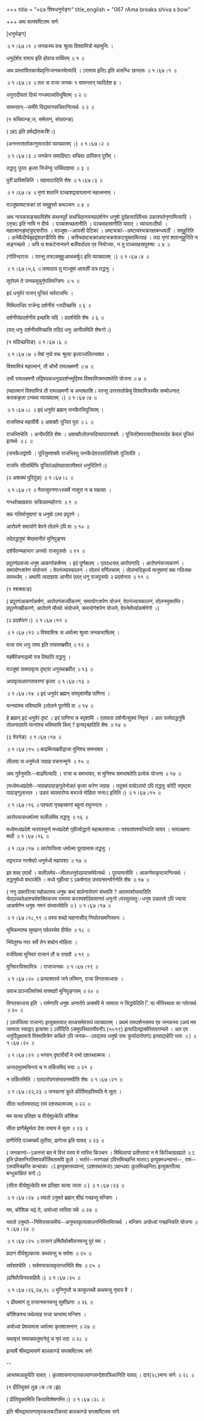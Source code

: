 +++
title = "०६७ शिवधनुर्भङ्गः"
title_english = "067 rAma breaks shiva s bow"

+++
अथ सत्पषष्टितमः सर्गः  

\[धनुर्भङ्ग\]  

 ॥ १।६७।१ ॥ जनकस्य वचः श्रुत्वा विश्वामित्रो महामुनिः ।  

धनुर्दर्शय रामाय इति होवाच पार्थिवम्  ॥  १  ॥   

अथ प्रस्तावितकार्यप्रवृत्तिःजनकस्येत्यादि । ऽरामाय इतिऽ इति असन्धिः छान्दसः ॥ १।६७।१ ॥   

 ॥ १।६७।२ ॥ ततः स राजा जनकः १ सामन्तान् व्यादिदेश ह ।  

धनुरादीयतां दिव्यं गन्धमाल्यविभूषितम्  ॥  २  ॥   

सामन्तान्--समीपे विद्यमानसचिवानित्यर्थः  ॥  २  ॥   

(१ सचिवान्ङ,ज, समेतान्, संयतान्ङ)  

( ऽहऽ इति हर्षद्योतकःशि।)  

(अनन्तरश्लोकानुसारादेवं व्याख्यातम् ।) ॥ १।६७।२ ॥   

 ॥ १।६७।३ ॥ जनकेन समादिष्टाः सचिवाः प्राविशन् पुरीम् ।  

तद्धनुः पुरतः कृत्वा निर्जग्मुः पार्थिवाज्ञया  ॥  ३  ॥   

पुरीं प्राविशन्निति । यज्ञवाटादिति शेषः ॥ १।६७।३ ॥   

 ॥ १।६७।४ ॥ नृणां शतानि पञ्चाशद्व्यायतानां महात्मनाम् ।  

मञ्जूषामष्टचक्रां तां समूहुस्ते कथञ्चन  ॥  ४  ॥   

अथ नायकसङ्ख्याविशेष कथनपूर्वं कथंचिदानयनप्रदर्शनेन धनुषो दुर्ग्रहत्वादिवैभवः प्रकाश्यतेनृणामित्यादि । ऽनृचऽ इति नामि न दीर्घः । पञ्चाशच्छतानीति । पञ्चसहस्राणीति यावत् । व्यायताःदीर्घाः । महात्मानःहृष्टपुष्टशरीराः । मञ्जूषा--आयसी पेटिका । अष्टचक्रां--अष्टायश्चक्ररक्षाबन्धवतीं । समूहुरिति । अनेकैदीर्घबृहद्वंशदण्डैरिति शेषः । कश्चिदष्टचक्रांअष्टचक्रशकटयुक्तामित्याह । तदा नृणां शतान्युहुरिति न सङ्गच्छते । अपि च शकटेनानयने बलीवर्दादय एव नियोज्याः, न तु पञ्चसहस्रपुरुषाः  ॥  ४  ॥   

(गोविन्दराजः । परन्तु तत्रऽसमूहुःआचकर्षुःऽ इति व्याख्यातम् ।) ॥ १।६७।४ ॥   

 ॥ १।६७।५,६ ॥ तामादाय तु मञ्जूषां आयसीं यत्र तद्धनुः ।  

सुरोपमं ते जनकमूचुर्नृपतिमन्त्रिणः  ॥  ५  ॥   

इदं धनुर्वरं राजन् पूजितं सर्वराजभिः ।  

मिथिलाधिप राजेन्द्र दर्शनीयं १यदीच्छसि  ॥  ६  ॥   

दर्शनीयंप्रदर्शनीयं इच्छसि यदि । प्रदर्शयेति शेषः  ॥  ६  ॥   

(यत् धनुः दर्शनीयमिच्छसि तदिदं धनुः आनीतमिति शेषःगो।)  

(१ यदिच्छसिङ) ॥ १।६७।६ ॥   

 ॥ १।६७।७ ॥ तेषां नृपो वचः श्रुत्वा कृताञ्जलिरभाषत ।  

विश्वामित्रं महात्मानं, तौ चोभौ रामलक्ष्मणौ  ॥  ७  ॥   

उभौ रामलक्ष्मणौ तद्विषयकधनुःप्रदर्शनमुद्दिश्य विश्वामित्रमभाषतेति योजना  ॥  ७  ॥   

(महात्मानं विश्वामित्रं तौ रामलक्ष्मणौ च अभाषतशि। परन्तु उत्तरश्लोकेषु विश्वामित्रस्यैव सम्बोधनात् कतककृता ऽन्यथा व्याख्यातम् ।) ॥ १।६७।७ ॥   

 ॥ १।६७।८ ॥ इदं धनुर्वरं ब्रह्मन् जनकैरभिपूजितम् ।  

राजभिश्च महावीर्यैः २ अशक्तैः पूजितं पुरा  ॥  ८  ॥   

राजभिश्चेति । अन्यैरपीति शेषः । अशक्तैःतोलनादिव्यापाराश्क्तैः । पूजितंऐश्वरत्वादीश्वरवदेव केवलं पूजितं इत्यर्थः  ॥  ८  ॥   

(जनकैःतद्वंश्यैः । पूरितुमशक्तैः राजभिस्तु जनकैःदेवरातातिरिक्तैः पूजितंति ।  

राजभिः सीतार्थिभिः पूजितंअहोमहासारमैश्वरं धनुरितिगो।)  

(२ अशक्यं पूरितुंङ) ॥ १।६७।८ ॥   

 ॥ १।६७।९ ॥ नैतत्सुरगणा१स्सर्वे नासुरा न च राक्षसाः ।  

गन्धर्वयक्षप्रवराः सकिन्नरमहोरगाः  ॥  ९  ॥   

क्क गतिर्मानुषाणां च धनुषो ऽस्य प्रपूरणे ।  

आरोपणे समायोगे वेपने तोलने ऽपि वा  ॥  १०  ॥   

तदेतद्धनुषां श्रेष्ठमानीतं मुनिपुङ्गव  

दर्शयैतन्महाभाग अनयोः राजपुत्रयोः  ॥  ११  ॥   

प्रपूरणंप्रसज्य धनुष आकर्णाकर्षणम् । इदं पूर्णबलम् । एतदधःयत् आरोपणादि । आरोपणंसज्यकरणं । समायोगःशरेण संयोजनं । वेपनंज्यास्फालनं । तोलनं वर्णितचरम् । तोलनादिकृत्ये मानुषाणां क्क गतिःक्क सामर्थ्यम् । अथापि त्वदाज्ञया आनीतं एतत् धनू राजपुत्रयोः २ प्रदर्शनाय  ॥  ११  ॥   

(१ श्शक्ताःङ)  

( प्रपूरणंआकर्णाकर्षणं, आरोपणंसज्यीकरणं, समायोगःशरेण योजनं, वेपनंज्यास्फालनं, तोलनमुक्तम्ति। प्रपूरणेनम्रीकरणे, आरोपणे मौर्व्याः संयोजने, समायोगेशरेण योजने, वेपनेमौर्व्याकर्षणेगो ।)  

(२ प्रदर्शयग।) ॥ १।६७।११ ॥   

 ॥ १।६७।१२ ॥ विश्वामित्रः स धर्मात्मा श्रुत्वा जनकभाषितम् ।  

वत्स राम धनुः पश्य इति राघवमब्रवीत्  ॥  १२  ॥   

महर्षेर्वचनाद्रामो यत्र तिष्ठति तद्धनुः ।  

मञ्जूषां तामपावृत्य दृष्ट्वा धनुरथाब्रवीत्  ॥  १३  ॥   

अपावृत्यअपगतावरणां कृत्वा ॥ १।६७।१३ ॥   

 ॥ १।६७।१४ ॥ इदं धनुर्वरं ब्रह्मन् संस्पृशामीह पाणिना ।  

यत्नवांश्च भविष्यामि ३तोलने पूरणेपि वा  ॥  १४  ॥   

हे ब्रह्मन् इदं धनुर्वरं दृष्टं । इदं पाणिना च स्पृशामि । एतावता दर्शनौत्सुक्यं निवृत्तं । अतः परमेतद्धनुषि तोलनादवपि यत्नांश्च भविष्यामि किम् ? इत्यपृच्छदिति शेषः  ॥  १४  ॥   

(३ वेपनेङ) ॥ १।६७।१४ ॥   

 ॥ १।६७।१५ ॥ बाढमित्यब्रवीद्राजा मुनिश्च समभाषत ।  

लीलया स धनुर्मध्ये जग्राह वचनान्मुनेः  ॥  १५  ॥   

अथ गुर्वनुमतिः--बाढमित्यादि । राजा च समभाषत, स मुनिश्च समभाषतेति प्रत्येकं योजना  ॥  १४  ॥   

(मध्येमध्यप्रदेशे--जग्राहपादाङ्गुलेनोन्नतं कृत्वा करेण जग्राह । तदुक्तं पाद्मेऽरामो ऽपि तद्धनुः कोटिं स्पृष्ट्वा पादाङ्गुलात्ततः । उन्नतं चापमारोप्य बभञ्जे मोहिता जनाःऽ इतिति।) ॥ १।६७।१५ ॥   

 ॥ १।६७।१६ ॥ पश्यतां नृसहस्राणां बहूनां रघुनन्दनः ।  

आरोपयत्सधर्मात्मा सलीलमिव तद्धनुः  ॥  १६  ॥   

मध्येमध्यप्रदेशे भारवस्तुनो मध्यप्रदेशे गृहीत्वोद्धारो महाबलसाध्यः । पश्यतांपश्यत्स्विति यावत् । भावलक्षणा षष्ठी ॥ १।६७।१६ ॥   

 ॥ १।६७।१७ ॥ आरोपयित्वा धर्मात्मा पूरयामास तद्धनुः ।  

तद्वभञ्ज नरश्रेष्ठो धनुर्मध्ये महायशाः  ॥  १७  ॥   

इव शब्द एवार्थे । सलीलमेव--लीलाधनुर्वदप्रयासमेवेत्यर्थः । पूरयामासेति । आकर्णमाकृष्टवानित्यर्थः । तद्धनुर्मध्ये बभञ्जेति । मध्ये गृहीत्वा ऽ ऽकर्षणात् उभयनमनवेगेनेति शेषः  ॥  १७  ॥   

( ननु उक्तरित्या महोन्नतस्य धनुषः कथं बालेनारोपणं संभवति ? अग्रस्पर्शाभावादिति चेत्उच्यतेआश्चर्यशक्तिकस्य रामस्य करस्पर्शादेवावानतं धनुःगो।वस्तुतस्तु--धनुष उन्नतत्वे ऽपि ज्याया आकर्षणेन धनुषः नमनं संभवत्येवेति  ॥ ) ॥ १।६७।१७ ॥   

 ॥ १।६७।१८,१९ ॥ तस्य शब्दो महानासीत् निर्घातसमनिस्वनः ।  

भूमिकम्पश्च सुमहान् पर्वतस्येव दीर्यतः  ॥  १८  ॥   

निपेतुश्च नराः सर्वे तेन शब्देन मोहिताः ।  

वर्जयित्वा मुनिवरं राजानं तौ च राघवौ  ॥  १९  ॥   

मुनिवरःविश्वामित्रः । राजाजनकः ॥ १।६७।१९ ॥   

 ॥ १।६७।२० ॥ प्रत्याश्वस्ते जने तस्मिन्, राजा विगतसाध्वसः ।  

उवाच प्राञ्जलिर्वाक्यं वाक्यज्ञो मुनिपुङ्गवम्  ॥  २०  ॥   

विगतसाध्वस इति । रामेणापि धनुषः अनारोपे अयमपि मे जामाता न सिद्ध्येदिति िया भीस्स्थिता सा गतेत्यर्थः  ॥  २०  ॥   

( ऽवर्जयित्वा राजानंऽ इत्युक्तत्वात् साध्वसमेवंरूपं व्याख्यातम् । प्रथमं रामदर्शनसमय एव जनकस्य ऽअयं मम जामाता स्याद्वाऽ इत्याशा ऽ ऽसीदिति ऽसमुपस्थितयौवनौऽ (५०१९) इत्यादितद्वाक्यैरेवावगम्यते । अत एव धनुर्दिदृक्षामात्रे विश्वामित्रेण कथिते ऽपि जनकः--ऽयद्यस्य धनुषो रामः कुर्यादारोपणंऽ इत्याद्याहेति भावः  ॥ ) ॥ १।६७।२० ॥   

 ॥ १।६७।२१ ॥ भगवन् दृष्टवीर्यो मे रामो दशरथात्मजः ।  

अन्तद्भुतमचिन्त्यं च न तर्कितमिदं मया  ॥  २१  ॥   

न तर्कितमिति । एतदारोपणसंभावनमपीति शेषः ॥ १।६७।२१ ॥   

 ॥ १।६७।२२,२३ ॥ जनकानां कुले कीर्तिमाहरिष्यति मे सुता ।  

सीता भर्तारमासाद्य रामं दशरथात्मजम्  ॥  २२  ॥   

मम सत्या प्रतिज्ञा च वीर्यशुल्केति कौशिक  

सीता प्राणैर्बहुर्मता देया रामाय मे सुता  ॥  २३  ॥   

प्राणैरिति पञ्चम्यर्थे तृतीया, प्राणेभ्य इति यावत्  ॥  २३  ॥   

( जनकानां--ऽअनन्तं बत मे वित्तं यस्य मे नास्ति किञ्चन । मिथिलायां प्रतीप्तायां न मे किञ्चित्प्रदह्यते  ॥  ऽ इति प्रोक्तनिरतिशयकीर्तिमतामपि कुले । भर्तारं--भरणदक्षं ऽवित्तमिच्छन्ति मातरःऽ इत्युक्तधनवन्तं--, रामं--ऽरूपमिच्छन्ति कन्याकाः ।ऽ इत्युक्तरूपवन्तं, ऽदशरथात्मजंऽ ऽबान्धवाः कुलमिच्छन्तिऽ इत्युक्तरीत्या बन्धुकांक्षितं चगो।)  

(सीता वीर्यशुल्केति मम प्रतिज्ञा सत्या जाता  ॥ ) ॥ १।६७।२३ ॥   

 ॥ १।६७।२४ ॥ भवतो ऽनुमते ब्रह्मन् शीघ्रं गच्छन्तु मन्त्रिणः ।  

मम, कौशिक भद्रं ते, अयोध्यां त्वरिता रथैः  ॥  २४  ॥   

भवतो ऽनुमते--निमित्तसप्तमीयं--अनुमतकृत्यसाधननिमित्तमित्यर्थः । मन्त्रिणः अयोध्यां गच्छन्त्विति योजना ॥ १।६७।२४ ॥   

 ॥ १।६७।२५ ॥ राजानं प्रश्रितैर्वाक्यैरानयन्तु पुरं मम ।  

प्रदानं वीर्यशुल्कायाः कथयन्तु च सर्वशः  ॥  २५  ॥   

सर्वशश्चेति । सर्वमप्यत्रत्यवृत्तान्तमिति शेषः  ॥  २५  ॥   

(प्रश्रितैःविनयसहितैः।) ॥ १।६७।२५ ॥   

 ॥ १।६७।२६,२७,२८ ॥ मुनिगुप्तौ च काकुत्स्थौ कथयन्तु नृपाय वै ।  

१ प्रीयमाणं तु राजानमानयन्तु सुशीघ्रगाः  ॥  २६  ॥   

कौशिकश्च तथेत्याह राजा चाभाष्य मन्त्रिणः ।  

अयोध्यां प्रेषयामास धर्मात्मा कृतशासनान्  ॥  २७  ॥   

यथावृत्तं समाख्यातुमानेतुं च नृपं तदा  ॥  २८  ॥   

इत्यार्षे श्रीमद्रामायणे बालकाण्डे सप्तषष्टितमः सर्गः  

--  

आभाष्यआहूयेति यावत् । कृतशासनान्दत्तकल्याणसन्देशपत्रिकानिति यावत् । दार(२८)मानः सर्गः  ॥  २८  ॥   

(१ प्रीतियुक्तं तुङ।च।ज।झ)  

( प्रीतियुक्तमिति क्रियाविशेषणम्ति।) ॥ १।६७।२८ ॥   

इति श्रीमद्रामायणामृतकतकटीकायां बालकाण्डे सप्तषष्टितमः सर्गः  

  

